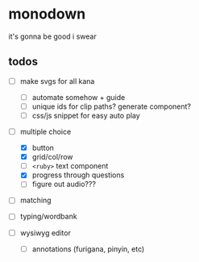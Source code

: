# monodown

it's gonna be good i swear

## todos

- [ ] make svgs for all kana

  - [ ] automate somehow + guide
  - [ ] unique ids for clip paths? generate component?
  - [ ] css/js snippet for easy auto play

- [ ] multiple choice

  - [x] button
  - [x] grid/col/row
  - [ ] `<ruby>` text component
  - [x] progress through questions
  - [ ] figure out audio???

- [ ] matching
- [ ] typing/wordbank
- [ ] wysiwyg editor
  - [ ] annotations (furigana, pinyin, etc)
